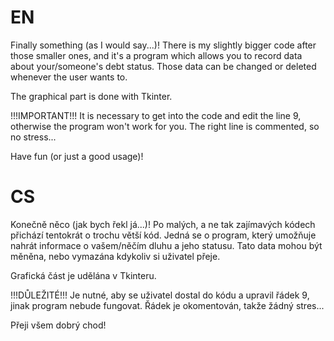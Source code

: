 # EN
Finally something (as I would say...)!
There is my slightly bigger code after those smaller ones, and it's a program which allows you to record data about your/someone's debt status. 
Those data can be changed or deleted whenever the user wants to.

The graphical part is done with Tkinter.

!!!IMPORTANT!!!
It is necessary to get into the code and edit the line 9, otherwise the program won't work for you. The right line is commented, so no stress...

Have fun (or just a good usage)!

# CS
Konečně něco (jak bych řekl já...)!
Po malých, a ne tak zajímavých kódech přichází tentokrát o trochu větší kód. Jedná se o program, který umožňuje nahrát informace o vašem/něčím dluhu a jeho statusu.
Tato data mohou být měněna, nebo vymazána kdykoliv si uživatel přeje.

Grafická část je udělána v Tkinteru.

!!!DŮLEŽITÉ!!!
Je nutné, aby se uživatel dostal do kódu a upravil řádek 9, jinak program nebude fungovat. Řádek je okomentován, takže žádný stres...

Přeji všem dobrý chod! 
